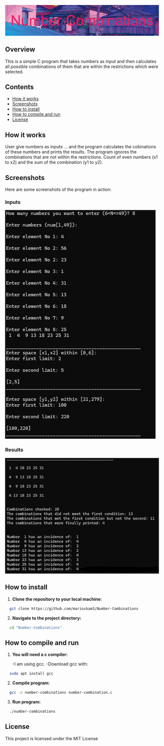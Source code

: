 ![ProjectLogo](/Project-Logo-&-Screenshots/Number_Combinations.png)

## Overview

This is a simple C program that takes numbers as input and then calculates all possible combinations of them that are within the restrictions which were selected.

## Contents

- [How it works](#How-it-works)
- [Screenshots](#Screenshots)
- [How to install](#How-to-install)
- [How to compile and run](How-to-compile-and-run)
- [License](#License)


## How it works

User give numbers as inputs ... and the program calculates the cobinations of these numbers and prints the results.
The program ignores the combinations that are not within the restrictions.
Count of even numbers (x1 to x2) and the sum of the combination (y1 to y2). 

## Screenshots

Here are some screenshots of the program in action:

### Inputs

![screenshot-1](/Project-Logo-&-Screenshots/Screenshot_1.png)

### Results

![screenshot-2](/Project-Logo-&-Screenshots/Screenshot_2.png)

## How to install

1. **Clone the repository to your local machine:**
  ```bash
    git clone https://github.com/marioskam3/Number-Combinations
  ```

2. **Navigate to the project directory:**
  ```bash
    cd "Number-Combinations"
  ```

## How to compile and run

1. **You will need a c compiler:**

    -I am using gcc.
    -Download gcc with:
  ```bash
    sudo apt install gcc
  ```

2. **Compile program:**
  ```bash
    gcc -o number-combinations number-combination.c
  ```

3. **Run program:**
  ```bash
    ./number-combinations
  ```
## License

This project is licensed under the MIT License
